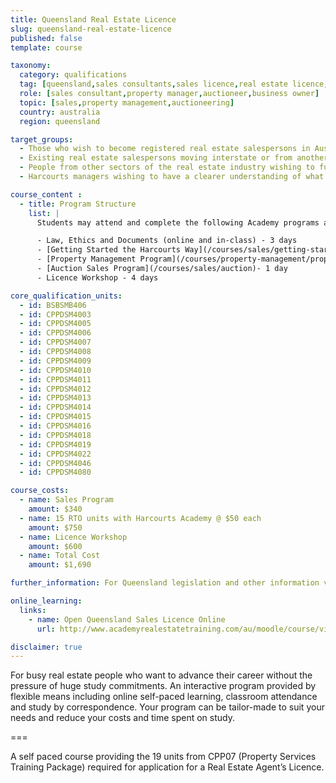 ```yaml
---
title: Queensland Real Estate Licence
slug: queensland-real-estate-licence
published: false
template: course

taxonomy:
  category: qualifications
  tag: [queensland,sales consultants,sales licence,real estate licence,sales]
  role: [sales consultant,property manager,auctioneer,business owner]
  topic: [sales,property management,auctioneering]
  country: australia
  region: queensland

target_groups:
  - Those who wish to become registered real estate salespersons in Australia
  - Existing real estate salespersons moving interstate or from another country wishing to register as a salesperson
  - People from other sectors of the real estate industry wishing to further develop their knowledge or skills in specific areas
  - Harcourts managers wishing to have a clearer understanding of what their new recruits are learning

course_content :
  - title: Program Structure
    list: |
      Students may attend and complete the following Academy programs and obtain 19 units of competency required for licensing in Queensland. Note that Recognition of Prior Learning (RPL) is available.

      - Law, Ethics and Documents (online and in-class) - 3 days
      - [Getting Started the Harcourts Way](/courses/sales/getting-started-the-harcourts-way) - 4 days
      - [Property Management Program](/courses/property-management/property-management-program) - 3 days
      - [Auction Sales Program](/courses/sales/auction)- 1 day
      - Licence Workshop - 4 days

core_qualification_units:
  - id: BSBSMB406
  - id: CPPDSM4003
  - id: CPPDSM4005
  - id: CPPDSM4006
  - id: CPPDSM4007
  - id: CPPDSM4008
  - id: CPPDSM4009
  - id: CPPDSM4010
  - id: CPPDSM4011
  - id: CPPDSM4012
  - id: CPPDSM4013
  - id: CPPDSM4014
  - id: CPPDSM4015
  - id: CPPDSM4016
  - id: CPPDSM4018
  - id: CPPDSM4019
  - id: CPPDSM4022
  - id: CPPDSM4046
  - id: CPPDSM4080

course_costs:
  - name: Sales Program
    amount: $340
  - name: 15 RTO units with Harcourts Academy @ $50 each
    amount: $750
  - name: Licence Workshop
    amount: $600
  - name: Total Cost
    amount: $1,690

further_information: For Queensland legislation and other information visit [Office of Fair Trading](http://www.qld.gov.au/law/fair-trading/).

online_learning:
  links:
    - name: Open Queensland Sales Licence Online
      url: http://www.academyrealestatetraining.com/au/moodle/course/view.php?id=110

disclaimer: true
---
```


For busy real estate people who want to advance their career without the pressure of huge study commitments. An interactive program provided by flexible means including online self-paced learning, classroom attendance and study by correspondence. Your program can be tailor-made to suit your needs and reduce your costs and time spent on study.

===

A self paced course providing the 19 units from CPP07 (Property Services Training Package) required for application for a Real Estate Agent’s Licence.
